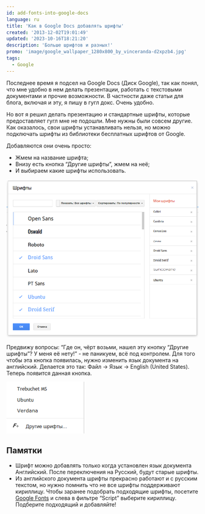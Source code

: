 ```yaml
---
id: add-fonts-into-google-docs
language: ru
title: 'Как в Google Docs добавлять шрифты'
created: '2013-12-02T19:01:49'
updated: '2023-10-16T18:21:20'
description: 'Больше шрифтов и разных!'
promo: 'image/google_wallpaper_1280x800_by_vinceranda-d2xpzb4.jpg'
tags:
  - Google
---
```


Последнее время я подсел на Google Docs (Диск Google), так как понял, что мне
удобно в нем делать презентации, работать с текстовыми документами и прочие
возможности. В частности даже статьи для блога, включая и эту, я пишу в гугл
докс. Очень удобно.

Но вот я решил делать презентацию и стандартные шрифты, которые предоставляет
гугл мне не подошли. Мне нужны были совсем другие. Как оказалось, свои шрифты
устанавливать нельзя, но можно подключать шрифты из библиотеки бесплатных
шрифтов от Google.

Добавляются они очень просто:

- Жмем на название шрифта;
- Внизу есть кнопка “Другие шрифты”, жмем на неё;
- И выбираем какие шрифты использовать.

![Выбор шрифтов](image/2.png)

Предвижу вопросы: “Где он, чёрт возьми, нашел эту кнопку “Другие шрифты”? У меня
её нету!” - не паникуем, всё под контролем. Для того чтобы эта кнопка появилась,
нужно изменить язык документа на английский. Делается это так: Файл → Язык →
English (United States). Теперь появится данная кнопка.

![Доступные шрифты.](image/1.png)

## Памятки

- Шрифт можно добавлять только когда установлен язык документа Английский. После
  переключения на Русский, будут старые шрифты.
- Из английского документа шрифты прекрасно работают и с русским текстом, но
  нужно помнить что не все шрифты поддерживают кириллицу. Чтобы заранее
  подобрать подходящие шрифты,
  посетите [Google Fonts](http://www.google.com/fonts) и слева в фильтре
  “Script” выберите кириллицу. Подберите подходящий и добавляйте!
